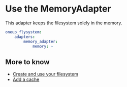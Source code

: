 # Use the MemoryAdapter

This adapter keeps the filesystem solely in the memory.

```yml
oneup_flysystem:
    adapters:
        memory_adapter:
            memory: ~
```

## More to know
* [Create and use your filesystem](filesystem_create.md)
* [Add a cache](filesystem_cache.md)
